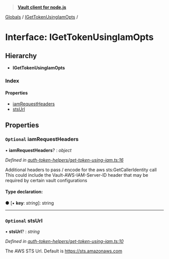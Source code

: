 > **[Vault client for node.js](../README.md)**

[Globals](../globals.md) / [IGetTokenUsingIamOpts](igettokenusingiamopts.md) /

# Interface: IGetTokenUsingIamOpts

## Hierarchy

* **IGetTokenUsingIamOpts**

### Index

#### Properties

* [iamRequestHeaders](igettokenusingiamopts.md#optional-iamrequestheaders)
* [stsUrl](igettokenusingiamopts.md#optional-stsurl)

## Properties

### `Optional` iamRequestHeaders

• **iamRequestHeaders**? : *object*

*Defined in [auth-token-helpers/get-token-using-iam.ts:16](https://github.com/theogravity/vault-tacular/blob/2b2acb5/src/auth-token-helpers/get-token-using-iam.ts#L16)*

Additional headers to pass / encode for the aws sts:GetCallerIdentity call
This could include the Vault-AWS-IAM-Server-ID header that may be required by certain
vault configurations

#### Type declaration:

● \[▪ **key**: *string*\]: string

___

### `Optional` stsUrl

• **stsUrl**? : *string*

*Defined in [auth-token-helpers/get-token-using-iam.ts:10](https://github.com/theogravity/vault-tacular/blob/2b2acb5/src/auth-token-helpers/get-token-using-iam.ts#L10)*

The AWS STS Url. Default is https://sts.amazonaws.com